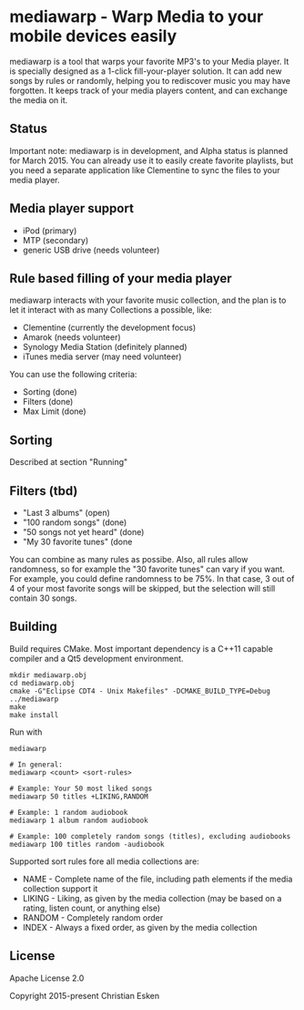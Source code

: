 # mediawarp - Warp Media to your mobile devices easily

mediawarp is a tool that warps your favorite MP3's to your Media player.
It is specially designed as a 1-click fill-your-player solution.
It can add new songs by rules or randomly, helping you to rediscover music you may have forgotten. It
keeps track of your media players content, and can exchange the media on it.

## Status
Important note: mediawarp is in development, and Alpha status is planned
for March 2015. You can already use it to easily create favorite playlists,
but you need a separate application like Clementine to sync the files to your
media player.   


## Media player support
 - iPod (primary)
 - MTP (secondary)
 - generic USB drive (needs volunteer)

## Rule based filling of your media player
mediawarp interacts with your favorite music collection, and the plan
is to let it interact with as many Collections a possible, like:
 - Clementine (currently the development focus)
 - Amarok (needs volunteer)
 - Synology Media Station (definitely planned)
 - iTunes media server (may need volunteer)

You can use the following criteria:
 - Sorting (done)
 - Filters (done)
 - Max Limit (done)

## Sorting
 Described at section "Running"
 
## Filters (tbd)
- "Last 3 albums" (open)
- "100 random songs" (done)
- "50 songs not yet heard" (done)
- "My 30 favorite tunes" (done

You can combine as many rules as possibe. Also, all rules allow randomness, so
for example the "30 favorite tunes" can vary if you want. For example, you could define
randomness to be 75%. In that case, 3 out of 4 of your most favorite songs will be skipped, but
the selection will still contain 30 songs.


## Building
Build requires CMake.
Most important dependency is a C++11 capable compiler and a Qt5 development environment.

```
mkdir mediawarp.obj
cd mediawarp.obj
cmake -G"Eclipse CDT4 - Unix Makefiles" -DCMAKE_BUILD_TYPE=Debug ../mediawarp
make
make install
```

Run with
```
mediawarp

# In general:
mediawarp <count> <sort-rules>

# Example: Your 50 most liked songs
mediawarp 50 titles +LIKING,RANDOM

# Example: 1 random audiobook
mediawarp 1 album random audiobook

# Example: 100 completely random songs (titles), excluding audiobooks 
mediawarp 100 titles random -audiobook

```

Supported sort rules fore all media collections are:
- NAME     - Complete name of the file, including path elements if the media collection support it
- LIKING   - Liking, as given by the media collection (may be based on a rating, listen count, or anything else)
- RANDOM   - Completely random order
- INDEX    - Always a fixed order, as given by the media collection

## License
Apache License 2.0

Copyright 2015-present Christian Esken

